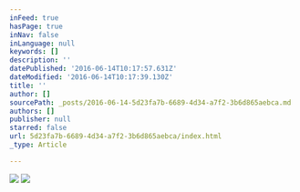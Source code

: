 ```yaml
---
inFeed: true
hasPage: true
inNav: false
inLanguage: null
keywords: []
description: ''
datePublished: '2016-06-14T10:17:57.631Z'
dateModified: '2016-06-14T10:17:39.130Z'
title: ''
author: []
sourcePath: _posts/2016-06-14-5d23fa7b-6689-4d34-a7f2-3b6d865aebca.md
authors: []
publisher: null
starred: false
url: 5d23fa7b-6689-4d34-a7f2-3b6d865aebca/index.html
_type: Article

---
```

![](https://the-grid-user-content.s3-us-west-2.amazonaws.com/3414fecd-6954-4675-9081-29f63b25b5d9.jpg)
![](https://the-grid-user-content.s3-us-west-2.amazonaws.com/e4187ae9-21d3-46b1-8447-97f02109d2ff.jpg)